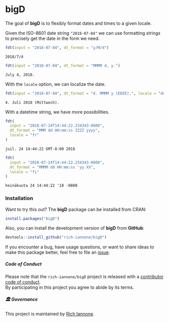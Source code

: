 # bigD

The goal of **bigD** is to flexibly format dates and times to a given
locale.

Given the ISO-8601 date string `"2018-07-04"` we can use formatting
strings to precisely get the date in the form we need.

``` r
fdt(input = "2018-07-04", dt_format = "y/M/d")
```

    2018/7/4

``` r
fdt(input = "2018-07-04", dt_format = "MMMM d, y.")
```

    July 4, 2018.

With the `locale` option, we can localize the date.

``` r
fdt(input = "2018-07-04", dt_format = "d. MMMM y (EEEE).", locale = "de")
```

    4. Juli 2018 (Mittwoch).

With a datetime string, we have more possibilities.

``` r
fdt(
  input = "2018-07-24T14:44:22.234343-0800",
  dt_format = "MMM dd HH:mm:ss ZZZZ yyyy",
  locale = "fr"
)
```

    juil. 24 14:44:22 GMT-8:00 2018

``` r
fdt(
  input = "2018-07-24T14:44:22.234343-0800",
  dt_format = "MMMM dd HH:mm:ss 'yy XX",
  locale = "fi"
)
```

    heinäkuuta 24 14:44:22 '18 -0800

### Installation

Want to try this out? The **bigD** package can be installed from CRAN:

``` r
install.packages("bigD")
```

Also, you can install the development version of **bigD** from
**GitHub**:

``` r
devtools::install_github("rich-iannone/bigD")
```

If you encounter a bug, have usage questions, or want to share ideas to
make this package better, feel free to file an
[issue](https://github.com/rich-iannone/bigD/issues).

##### Code of Conduct

Please note that the `rich-iannone/bigD` project is released with a
[contributor code of
conduct](https://www.contributor-covenant.org/version/2/0/code_of_conduct/).<br>By
participating in this project you agree to abide by its terms.

##### 🏛️ Governance

This project is maintained by [Rich
Iannone](https://github.com/rich-iannone).
